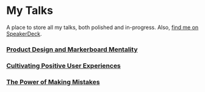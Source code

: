 # My Talks

A place to store all my talks, both polished and in-progress. Also, [find me on SpeakerDeck](https://speakerdeck.com/jglovier/).

### [Product Design and Markerboard Mentality](product-design-and-markerboard-mentality)

### [Cultivating Positive User Experiences](cultivating-positive-user-experiences)

### [The Power of Making Mistakes](making-mistakes)